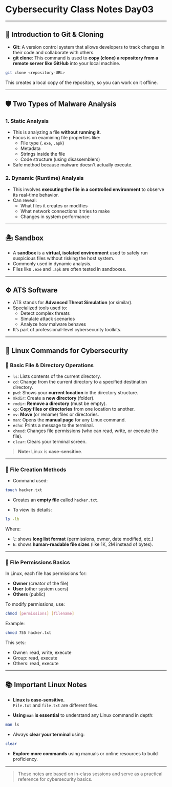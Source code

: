 # Cybersecurity Class Notes Day03

---

## 📁 Introduction to Git & Cloning

- **Git**: A version control system that allows developers to track changes in their code and collaborate with others.
- **git clone**: This command is used to **copy (clone) a repository from a remote server like GitHub** into your local machine.

```bash
git clone <repository-URL>
```

This creates a local copy of the repository, so you can work on it offline.

---

## 🛡️ Two Types of Malware Analysis

### 1. **Static Analysis**
- This is analyzing a file **without running it**.
- Focus is on examining file properties like:
   - File type (`.exe`, `.apk`)
   - Metadata
   - Strings inside the file
   - Code structure (using disassemblers)
- Safe method because malware doesn't actually execute.

### 2. **Dynamic (Runtime) Analysis**
- This involves **executing the file in a controlled environment** to observe its real-time behavior.
- Can reveal:
   - What files it creates or modifies
   - What network connections it tries to make
   - Changes in system performance

---

## 🏝️ Sandbox

- A **sandbox** is a **virtual, isolated environment** used to safely run suspicious files without risking the host system.
- Commonly used in dynamic analysis.
- Files like `.exe` and `.apk` are often tested in sandboxes.

---

## ⚙️ ATS Software

- ATS stands for **Advanced Threat Simulation** (or similar).
- Specialized tools used to:
   - Detect complex threats
   - Simulate attack scenarios
   - Analyze how malware behaves
- It’s part of professional-level cybersecurity toolkits.

---

## 🐧 Linux Commands for Cybersecurity

### 📂 Basic File & Directory Operations

- `ls`: Lists contents of the current directory.
- `cd`: Change from the current directory to a specified destination directory.
- `pwd`: Shows your **current location** in the directory structure.
- `mkdir`: Create a **new directory** (folder).
- `rmdir`: **Remove a directory** (must be empty).
- `cp`: **Copy files or directories** from one location to another.
- `mv`: **Move** (or rename) files or directories.
- `man`: Opens the **manual page** for any Linux command.
- `echo`: Prints a message to the terminal.
- `chmod`: Changes file permissions (who can read, write, or execute the file).
- `clear`: Clears your terminal screen.

> **Note:** Linux is **case-sensitive**.

---

### 📜 File Creation Methods

- Command used:  
```bash
touch hacker.txt
```

- Creates an **empty file** called `hacker.txt`.

- To view its details:  
```bash
ls -lh
```

Where:
- `l`: shows **long list format** (permissions, owner, date modified, etc.)
- `h`: shows **human-readable file sizes** (like 1K, 2M instead of bytes).

---

### 🔐 File Permissions Basics

In Linux, each file has permissions for:
- **Owner** (creator of the file)
- **User** (other system users)
- **Others** (public)

To modify permissions, use:
```bash
chmod [permissions] [filename]
```

Example:
```bash
chmod 755 hacker.txt
```

This sets:
- Owner: read, write, execute
- Group: read, execute
- Others: read, execute

---

## 📚 Important Linux Notes

- **Linux is case-sensitive.**  
  `File.txt` and `file.txt` are different files.

- **Using `man` is essential** to understand any Linux command in depth:
```bash
man ls
```

- Always **clear your terminal** using:
```bash
clear
```

- **Explore more commands** using manuals or online resources to build proficiency.

---

> These notes are based on in-class sessions and serve as a practical reference for cybersecurity basics.
